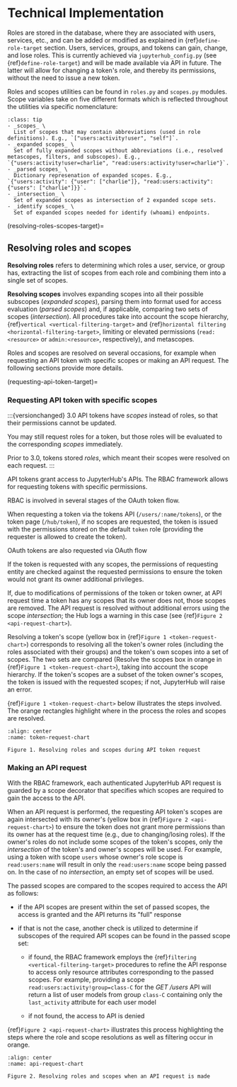 # Technical Implementation

Roles are stored in the database, where they are associated with users, services, etc., and can be added or modified as explained in {ref}`define-role-target` section. Users, services, groups, and tokens can gain, change, and lose roles. This is currently achieved via `jupyterhub_config.py` (see {ref}`define-role-target`) and will be made available via API in future. The latter will allow for changing a token's role, and thereby its permissions, without the need to issue a new token.

Roles and scopes utilities can be found in `roles.py` and `scopes.py` modules. Scope variables take on five different formats which is reflected throughout the utilities via specific nomenclature:

```{admonition} **Scope variable nomenclature**
:class: tip
- _scopes_ \
  List of scopes that may contain abbreviations (used in role definitions). E.g., `["users:activity!user", "self"]`.
- _expanded scopes_ \
  Set of fully expanded scopes without abbreviations (i.e., resolved metascopes, filters, and subscopes). E.g., `{"users:activity!user=charlie", "read:users:activity!user=charlie"}`.
- _parsed scopes_ \
  Dictionary represenation of expanded scopes. E.g., `{"users:activity": {"user": ["charlie"]}, "read:users:activity": {"users": ["charlie"]}}`.
- _intersection_ \
  Set of expanded scopes as intersection of 2 expanded scope sets.
- _identify scopes_ \
  Set of expanded scopes needed for identify (whoami) endpoints.
```

(resolving-roles-scopes-target)=

## Resolving roles and scopes

**Resolving roles** refers to determining which roles a user, service, or group has, extracting the list of scopes from each role and combining them into a single set of scopes.

**Resolving scopes** involves expanding scopes into all their possible subscopes (_expanded scopes_), parsing them into format used for access evaluation (_parsed scopes_) and, if applicable, comparing two sets of scopes (_intersection_). All procedures take into account the scope hierarchy, {ref}`vertical <vertical-filtering-target>` and {ref}`horizontal filtering <horizontal-filtering-target>`, limiting or elevated permissions (`read:<resource>` or `admin:<resource>`, respectively), and metascopes.

Roles and scopes are resolved on several occasions, for example when requesting an API token with specific scopes or making an API request. The following sections provide more details.

(requesting-api-token-target)=

### Requesting API token with specific scopes

:::{versionchanged} 3.0
API tokens have _scopes_ instead of roles,
so that their permissions cannot be updated.

You may still request roles for a token,
but those roles will be evaluated to the corresponding _scopes_ immediately.

Prior to 3.0, tokens stored _roles_,
which meant their scopes were resolved on each request.
:::

API tokens grant access to JupyterHub's APIs. The RBAC framework allows for requesting tokens with specific permissions.

RBAC is involved in several stages of the OAuth token flow.

When requesting a token via the tokens API (`/users/:name/tokens`), or the token page (`/hub/token`),
if no scopes are requested, the token is issued with the permissions stored on the default `token` role
(providing the requester is allowed to create the token).

OAuth tokens are also requested via OAuth flow

If the token is requested with any scopes, the permissions of requesting entity are checked against the requested permissions to ensure the token would not grant its owner additional privileges.

If, due to modifications of permissions of the token or token owner,
at API request time a token has any scopes that its owner does not,
those scopes are removed.
The API request is resolved without additional errors using the scope _intersection_;
the Hub logs a warning in this case (see {ref}`Figure 2 <api-request-chart>`).

Resolving a token's scope (yellow box in {ref}`Figure 1 <token-request-chart>`) corresponds to resolving all the token's owner roles (including the roles associated with their groups) and the token's own scopes into a set of scopes. The two sets are compared (Resolve the scopes box in orange in {ref}`Figure 1 <token-request-chart>`), taking into account the scope hierarchy.
If the token's scopes are a subset of the token owner's scopes, the token is issued with the requested scopes; if not, JupyterHub will raise an error.

{ref}`Figure 1 <token-request-chart>` below illustrates the steps involved. The orange rectangles highlight where in the process the roles and scopes are resolved.

```{figure} ../images/rbac-token-request-chart.png
:align: center
:name: token-request-chart

Figure 1. Resolving roles and scopes during API token request
```

### Making an API request

With the RBAC framework, each authenticated JupyterHub API request is guarded by a scope decorator that specifies which scopes are required to gain the access to the API.

When an API request is performed, the requesting API token's scopes are again intersected with its owner's (yellow box in {ref}`Figure 2 <api-request-chart>`) to ensure the token does not grant more permissions than its owner has at the request time (e.g., due to changing/losing roles).
If the owner's roles do not include some scopes of the token's scopes, only the _intersection_ of the token's and owner's scopes will be used. For example, using a token with scope `users` whose owner's role scope is `read:users:name` will result in only the `read:users:name` scope being passed on. In the case of no _intersection_, an empty set of scopes will be used.

The passed scopes are compared to the scopes required to access the API as follows:

- if the API scopes are present within the set of passed scopes, the access is granted and the API returns its "full" response

- if that is not the case, another check is utilized to determine if subscopes of the required API scopes can be found in the passed scope set:

  - if found, the RBAC framework employs the {ref}`filtering <vertical-filtering-target>` procedures to refine the API response to access only resource attributes corresponding to the passed scopes. For example, providing a scope `read:users:activity!group=class-C` for the _GET /users_ API will return a list of user models from group `class-C` containing only the `last_activity` attribute for each user model

  - if not found, the access to API is denied

{ref}`Figure 2 <api-request-chart>` illustrates this process highlighting the steps where the role and scope resolutions as well as filtering occur in orange.

```{figure} ../images/rbac-api-request-chart.png
:align: center
:name: api-request-chart

Figure 2. Resolving roles and scopes when an API request is made
```
